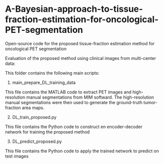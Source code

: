 # A-Bayesian-approach-to-tissue-fraction-estimation-for-oncological-PET-segmentation
Open-source code for the proposed tissue-fraction estimation method for oncological PET segmentation

Evaluation of the proposed method using clinical images from multi-center data:

This folder contains the following main scripts:

1) main_prepare_DL_training_data

This file contains the MATLAB code to extract PET images and high-resolution manual segmentations from MIM softward. The high-resolution manual segmentations were then used to generate the ground-truth tumor-fraction area maps.

2) DL_train_proposed.py

This file contains the Python code to construct en encoder-decoder network for training the proposed method

3) DL_predict_proposed.py

This file contains the Python code to apply the trained network to predict on test images
